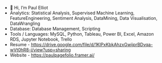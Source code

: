 - 👋 Hi, I’m Paul Elliot
- Analytics: Statistical Analysis, Supervised Machine Learning, FeatureEngineering, Sentiment Analysis, DataMining, Data Visualisation, DataWrangling
- Database: Database Management, Scripting
- Tools / Languages: MySQL, Python, Tableau, Power BI, Excel, Amazon RDS, Jupyter Notebook, Trello
- Resume - https://drive.google.com/file/d/1KlPxKbkAhzxGwijprBDvqa-wVt0hR8-i/view?usp=sharing
- Website - https://paulpagefolio.framer.ai/

  
<!---
elliotdata/elliotdata is a ✨ special ✨ repository because its `README.md` (this file) appears on your GitHub profile.
You can click the Preview link to take a look at your changes.
--->
